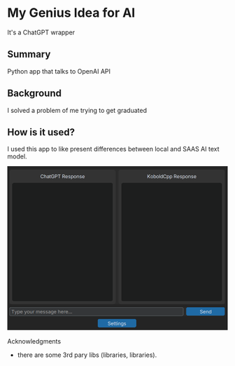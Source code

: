 <!-- This is the markdown template for the final project of the Building AI course, 
created by Reaktor Innovations and University of Helsinki. 
Copy the template, paste it to your GitHub README and edit! -->

# My Genius Idea for AI

It's a ChatGPT wrapper

## Summary

Python app that talks to OpenAI API 


## Background

I solved a problem of me trying to get graduated



## How is it used?

I used this app to like present differences between local and SAAS AI text model.

![image of a cat](/wrapper.png)

Acknowledgments

* there are some 3rd pary libs (libraries, libraries).

